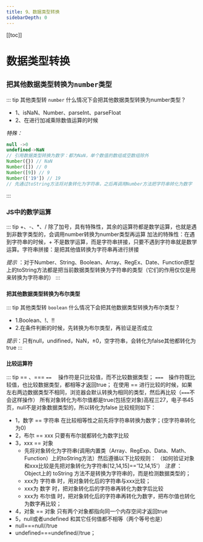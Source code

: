 ```yaml
---
title: 9、数据类型转换
sidebarDepth: 0
---
```

[[toc]]
# 数据类型转换

## `把其他数据类型转换为number类型`
::: tip 其他类型转 `number`
什么情况下会把其他数据类型转换为number类型？
- 1、isNaN、Number、parseInt、parseFloat
- 2、在进行加减乘除数值运算的时候

*特殊：*
```js
null ->0
undefined->NaN
// 引用数据类型转换为数字：都为NaN，单个数值的数组或空数组除外
Number({}) // NaN
Number([]) // 0
Number([9]) // 9
Number(['19']) // 19
// 先通过toString方法将对象转化为字符串，之后再调用Number方法把字符串转化为数字
```
:::
### JS中的数学运算
::: tip +、-、*、/
除了加号，具有特殊性，其余的运算符都是数学运算，也就是遇到非数字类型的，会调用number转换为number类型再运算
加法的特殊性：在遇到字符串的时候，+ 不是数学运算，而是字符串拼接，只要不遇到字符串就是数学运算。字符串拼接：是把其他值转换为字符串再进行拼接

*提示* ：对于Number、String、Boolean、Array、RegEx、Date、Function原型上的toString方法都是把当前数据类型转换为字符串的类型（它们的作用仅仅是用来转换为字符串的）
:::
### `把其他数据类型转换为布尔类型`
::: tip 其他类型转 `boolean`
什么情况下会把其他数据类型转换为布尔类型？
- 1.Boolean、!、!!
- 2.在条件判断的时候，先转换为布尔类型，再验证是否成立

*提示*：只有null，undifined，NaN，±0，空字符串，会转化为false其他都转化为true
:::
### `比较运算符`
::: tip == 、===
`==`  　操作符是只比较值，而不比较数据类型；
`===`　操作符既比较值，也比较数据类型，都相等才返回true；
在使用 == 进行比较的时候，如果左右两边数据类型不相同，浏览器会默认转换为相同的类型，然后再比较（`===`不会这样操作）
所有对象转化为布尔值都是true(包括空对象)高程三27，电子书45页，null不是对象数据类型的，所以转化为false
比较规则如下：
- 1，数字 == 字符串	在比较相等性之前先将字符串转换为数字；(空字符串转化为0)
- 2，布尔 == xxx	只要有布尔就都转化为数字比较
- 3，xxx  == 对象	
    + 先将对象转化为字符串(调用内置类（Array、RegExp、Data、Math、Function）上的toString方法）然后遵循以下比较规则：
（如何验证对象和xxx比较是先把对象转化为字符串[12,14,15]=='12,14,15'）
*注意* ：Object上的 toString 方法不是转换为字符串的，而是检测数据类型的；
    + xxx为 字符串 时，用对象转化后的字符串与xxx比较；
    + xxx为 数字 时，把对象转化后的字符串再转化为数字后比较
    + xxx为 布尔值 时，把对象转化后的字符串再转化为数字，把布尔值也转化为数字再比较；
- 4，对象 == 对象	只有两个对象都指向同一个内存空间才返回true
- 5，null或者undefined 和其它任何值都不相等（两个等号也是）
- null===null//true
- undefined===undefined//true；
